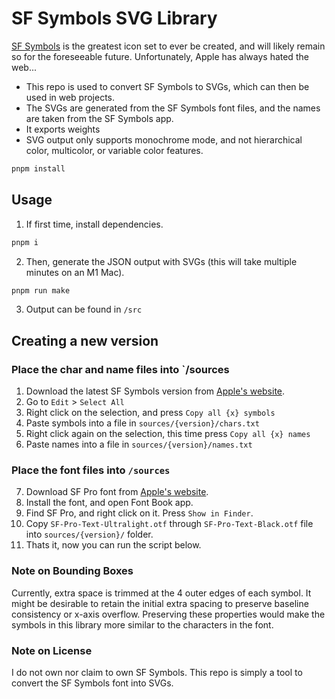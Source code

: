 # SF Symbols SVG Library

[SF Symbols](https://developer.apple.com/design/human-interface-guidelines/foundations/sf-symbols) is the greatest icon set to ever be created, and will likely remain so for the foreseeable future. Unfortunately, Apple has always hated the web...

- This repo is used to convert SF Symbols to SVGs, which can then be used in web projects.
- The SVGs are generated from the SF Symbols font files, and the names are taken from the SF Symbols app.
- It exports weights
- SVG output only supports monochrome mode, and not hierarchical color, multicolor, or variable color features.

```bash
pnpm install
```

## Usage

1. If first time, install dependencies.
```bash
pnpm i
```
2. Then, generate the JSON output with SVGs (this will take multiple minutes on an M1 Mac).
```bash
pnpm run make
```
3. Output can be found in `/src`

## Creating a new version

### Place the char and name files into `/sources
1. Download the latest SF Symbols version from [Apple's website](https://developer.apple.com/sf-symbols/).
2. Go to `Edit` > `Select All`
3. Right click on the selection, and press `Copy all {x} symbols`
4. Paste symbols into a file in `sources/{version}/chars.txt`
5. Right click again on the selection, this time press `Copy all {x} names`
6. Paste names into a file in `sources/{version}/names.txt`
### Place the font files into `/sources`
7. Download SF Pro font from [Apple's website](https://developer.apple.com/fonts/).
8. Install the font, and open Font Book app.
9. Find SF Pro, and right click on it. Press `Show in Finder`.
10. Copy `SF-Pro-Text-Ultralight.otf` through `SF-Pro-Text-Black.otf` file into `sources/{version}/` folder.
11. Thats it, now you can run the script below.

### Note on Bounding Boxes
Currently, extra space is trimmed at the 4 outer edges of each symbol. It might be desirable to retain the initial extra spacing to preserve baseline consistency or x-axis overflow. Preserving these properties would make the symbols in this library more similar to the characters in the font.

### Note on License
I do not own nor claim to own SF Symbols. This repo is simply a tool to convert the SF Symbols font into SVGs.

